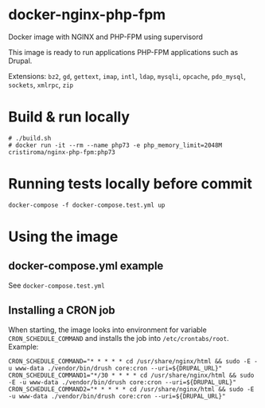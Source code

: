 # docker-nginx-php-fpm
Docker image with NGINX and PHP-FPM using supervisord

This image is ready to run applications PHP-FPM applications such as Drupal.

Extensions: `bz2`, `gd`, `gettext`, `imap`, `intl`, `ldap`, `mysqli`, `opcache`, `pdo_mysql`, `sockets`, `xmlrpc`, `zip`

# Build & run locally

```shell
# ./build.sh
# docker run -it --rm --name php73 -e php_memory_limit=2048M cristiroma/nginx-php-fpm:php73
```

# Running tests locally before commit

```
docker-compose -f docker-compose.test.yml up
```

# Using the image

## docker-compose.yml example

See `docker-compose.test.yml`

## Installing a CRON job

When starting, the image looks into environment for variable `CRON_SCHEDULE_COMMAND` and installs the job  into `/etc/crontabs/root`. Example:

```dotenv
CRON_SCHEDULE_COMMAND="* * * * * cd /usr/share/nginx/html && sudo -E -u www-data ./vendor/bin/drush core:cron --uri=${DRUPAL_URL}"
CRON_SCHEDULE_COMMAND1="*/30 * * * * cd /usr/share/nginx/html && sudo -E -u www-data ./vendor/bin/drush core:cron --uri=${DRUPAL_URL}"
CRON_SCHEDULE_COMMAND2="* * * * * cd /usr/share/nginx/html && sudo -E -u www-data ./vendor/bin/drush core:cron --uri=${DRUPAL_URL}"
```